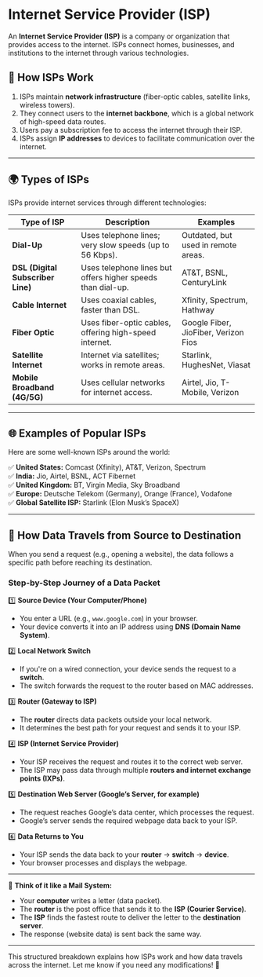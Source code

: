 # Internet Service Provider (ISP)

An **Internet Service Provider (ISP)** is a company or organization that provides access to the internet. ISPs connect homes, businesses, and institutions to the internet through various technologies.

## 📡 How ISPs Work

1. ISPs maintain **network infrastructure** (fiber-optic cables, satellite links, wireless towers).
2. They connect users to the **internet backbone**, which is a global network of high-speed data routes.
3. Users pay a subscription fee to access the internet through their ISP.
4. ISPs assign **IP addresses** to devices to facilitate communication over the internet.

---

## 🌍 Types of ISPs

ISPs provide internet services through different technologies:

| Type of ISP                       | Description                                                 | Examples                             |
| --------------------------------- | ----------------------------------------------------------- | ------------------------------------ |
| **Dial-Up**                       | Uses telephone lines; very slow speeds (up to 56 Kbps).     | Outdated, but used in remote areas.  |
| **DSL (Digital Subscriber Line)** | Uses telephone lines but offers higher speeds than dial-up. | AT&T, BSNL, CenturyLink              |
| **Cable Internet**                | Uses coaxial cables, faster than DSL.                       | Xfinity, Spectrum, Hathway           |
| **Fiber Optic**                   | Uses fiber-optic cables, offering high-speed internet.      | Google Fiber, JioFiber, Verizon Fios |
| **Satellite Internet**            | Internet via satellites; works in remote areas.             | Starlink, HughesNet, Viasat          |
| **Mobile Broadband (4G/5G)**      | Uses cellular networks for internet access.                 | Airtel, Jio, T-Mobile, Verizon       |

---

## 🌐 Examples of Popular ISPs

Here are some well-known ISPs around the world:

✅ **United States:** Comcast (Xfinity), AT&T, Verizon, Spectrum  
✅ **India:** Jio, Airtel, BSNL, ACT Fibernet  
✅ **United Kingdom:** BT, Virgin Media, Sky Broadband  
✅ **Europe:** Deutsche Telekom (Germany), Orange (France), Vodafone  
✅ **Global Satellite ISP:** Starlink (Elon Musk’s SpaceX)

---

## 🔄 How Data Travels from Source to Destination

When you send a request (e.g., opening a website), the data follows a specific path before reaching its destination.

### **Step-by-Step Journey of a Data Packet**

1️⃣ **Source Device (Your Computer/Phone)**

- You enter a URL (e.g., `www.google.com`) in your browser.
- Your device converts it into an IP address using **DNS (Domain Name System)**.

2️⃣ **Local Network Switch**

- If you're on a wired connection, your device sends the request to a **switch**.
- The switch forwards the request to the router based on MAC addresses.

3️⃣ **Router (Gateway to ISP)**

- The **router** directs data packets outside your local network.
- It determines the best path for your request and sends it to your ISP.

4️⃣ **ISP (Internet Service Provider)**

- Your ISP receives the request and routes it to the correct web server.
- The ISP may pass data through multiple **routers and internet exchange points (IXPs)**.

5️⃣ **Destination Web Server (Google’s Server, for example)**

- The request reaches Google’s data center, which processes the request.
- Google’s server sends the required webpage data back to your ISP.

6️⃣ **Data Returns to You**

- Your ISP sends the data back to your **router** → **switch** → **device**.
- Your browser processes and displays the webpage.

---

📌 **Think of it like a Mail System:**

- Your **computer** writes a letter (data packet).
- The **router** is the post office that sends it to the **ISP (Courier Service)**.
- The **ISP** finds the fastest route to deliver the letter to the **destination server**.
- The response (website data) is sent back the same way.

---

This structured breakdown explains how ISPs work and how data travels across the internet. Let me know if you need any modifications! 🚀
